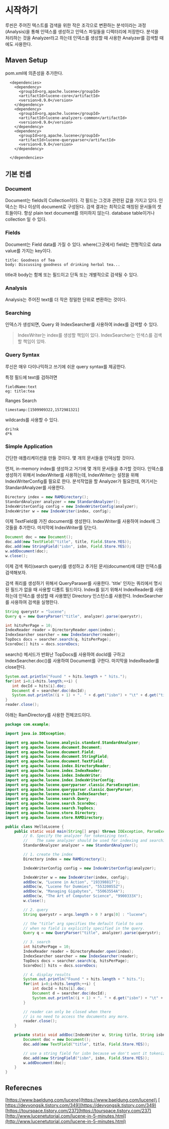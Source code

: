 # 시작하기

루씬은 주어진 텍스트를 검색을 위한 작은 조각으로 변환하는 분석이라는 과정(Analysis)을 통해 인덱스를 생성하고 인덱스 파일들을 디렉터리에 저장한다. 분석을 처리하는 것을 Analyzer라고 하는데 인덱스를 생성할 때 사용한 Analyzer를 검색할 때에도 사용한다.

## Maven Setup

pom.xml에 의존성을 추가한다.

```markup
  <dependencies>
    <dependency>
      <groupId>org.apache.lucene</groupId>
      <artifactId>lucene-core</artifactId>
      <version>8.9.0</version>
    </dependency>
    <dependency>
      <groupId>org.apache.lucene</groupId>
      <artifactId>lucene-analyzers-common</artifactId>
      <version>8.9.0</version>
    </dependency>
    <dependency>
      <groupId>org.apache.lucene</groupId>
      <artifactId>lucene-queryparser</artifactId>
      <version>8.9.0</version>
    </dependency>

  </dependencies>
```

## 기본 컨셉

### Document

Document는 fields의 Collection이다. 각 필드는 그것과 관련된 값을 가지고 있다. 인덱스는 하나 이상의 document로 구성된다. 검색 결과는 최적으로 매칭된 문서들의 셋트들이다. 항상 plain text document를 의미하지 않는다. database table이거나 collection 일 수 있다.

### Fields

Document는 Field data를 가질 수 있다. where(그곳에서) field는 전형적으로 data value를 가지는 key이다.

```
title: Goodness of Tea
body: Discussing goodness of drinking herbal tea...
```

title과 body는 함께 또는 필드이고 단독 또는 개별적으로 검색될 수 있다.

### Analysis

Analysis는 주어진 text를 더 작은 정밀한 단위로 변환하는 것이다.

### Searching

인덱스가 생성되면, Query 와 IndexSearcher를 사용하여 index를 검색할 수 있다.

> IndexWriter는 index를 생성할 책임이 있다. IndexSearcher는 인색스를 검색할 책임이 있따.

### Query Syntax

루신은 매우 다이나믹하고 쓰기에 쉬운 query syntax를 제공한다.

특정 필드에 text를 검하려면

```
fieldName:text
eg: title:tea
```

Ranges Search

```
timestamp:[1509909322,1572981321]
```

wildcards를 사용할 수 있다.

```
dri?nk
d*k
```

### Simple Application

간단한 애플리케이션을 만들 것이다. 몇 개의 문서들을 인덱싱할 것이다.

먼저, in-memory index를 생성하고 거기에 몇 개의 문서들을 추가할 것이다. 인덱스를 생성하기 위해서 IndexWriter를 사용하는데, IndexWriter는 설정을 위해 IndexWriterConfig를 필요로 한다. 분석작업을 할 Analyzer가 필요한데, 여기서는 StandardAnalyzer를 사용한다.

```java
Directory index = new RAMDirectory();
StandardAnalyzer analyzer = new StandardAnalyzer();
IndexWriterConfig config = new IndexWriterConfig(analyzer);
IndexWriter w = new IndexWriter(index, config);
```

이제 TextField를 가진 document를 생성한다. IndexWriter를 사용하여 index에 그것들을 추가한다. 마지막에 IndexWriter를 닫는다.

```java
Document doc = new Document();
doc.add(new TextField("title", title, Field.Store.YES));
doc.add(new StringField("isbn", isbn, Field.Store.YES));
w.addDocument(doc);
w.close();
```

이제 검색 쿼리(search query)를 생성하고 추가된 문서(document)에 대한 인덱스를 검색해보자.

검색 쿼리를 생성하기 위해서 QueryParaser를 사용한다. 'title' 인자는 쿼리에서 명시된 필드가 없을 때 사용할 디폴트 필드이다. Index를 읽기 위해서 IndexReader를 사용하는데 인덱스를 생성할 때 사용했던 Directory 인스턴스를 사용한다. IndexSearcher를 사용하여 검색을 실행한다.

```java
String querystr = "lucene";
Query q = new QueryParser("title", analyzer).parse(querystr);

int hitsPerPage = 10;
IndexReader reader = DirectoryReader.open(index);
IndexSearcher searcher = new IndexSearcher(reader);
TopDocs docs = searcher.search(q, hitsPerPage);
ScoreDoc[] hits = docs.scoreDocs;
```

search() 메서드가 반화난 TopDocs를 사용하여 docId를 구하고 IndexSearcher.doc()를 사용하여 Document를 구한다. 마지막을 IndexReader를 close한다.

```java
System.out.println("Found " + hits.length + " hits.");
for(int i=0;i<hits.length;++i) {
   int docId = hits[i].doc;
   Document d = searcher.doc(docId);
   System.out.println((i + 1) + ". " + d.get("isbn") + "\t" + d.get("title"));
}
reader.close();
```

아래는 RamDirectory를 사용한 전체코드이다.

```java
package com.example;

import java.io.IOException;

import org.apache.lucene.analysis.standard.StandardAnalyzer;
import org.apache.lucene.document.Document;
import org.apache.lucene.document.Field;
import org.apache.lucene.document.StringField;
import org.apache.lucene.document.TextField;
import org.apache.lucene.index.DirectoryReader;
import org.apache.lucene.index.IndexReader;
import org.apache.lucene.index.IndexWriter;
import org.apache.lucene.index.IndexWriterConfig;
import org.apache.lucene.queryparser.classic.ParseException;
import org.apache.lucene.queryparser.classic.QueryParser;
import org.apache.lucene.search.IndexSearcher;
import org.apache.lucene.search.Query;
import org.apache.lucene.search.ScoreDoc;
import org.apache.lucene.search.TopDocs;
import org.apache.lucene.store.Directory;
import org.apache.lucene.store.RAMDirectory;

public class HelloLucene {
    public static void main(String[] args) throws IOException, ParseException {
        // 0. Specify the analyzer for tokenizing text.
        //    The same analyzer should be used for indexing and searching
        StandardAnalyzer analyzer = new StandardAnalyzer();

        // 1. create the index
        Directory index = new RAMDirectory();

        IndexWriterConfig config = new IndexWriterConfig(analyzer);

        IndexWriter w = new IndexWriter(index, config);
        addDoc(w, "Lucene in Action", "193398817");
        addDoc(w, "Lucene for Dummies", "55320055Z");
        addDoc(w, "Managing Gigabytes", "55063554A");
        addDoc(w, "The Art of Computer Science", "9900333X");
        w.close();

        // 2. query
        String querystr = args.length > 0 ? args[0] : "lucene";

        // the "title" arg specifies the default field to use
        // when no field is explicitly specified in the query.
        Query q = new QueryParser("title", analyzer).parse(querystr);

        // 3. search
        int hitsPerPage = 10;
        IndexReader reader = DirectoryReader.open(index);
        IndexSearcher searcher = new IndexSearcher(reader);
        TopDocs docs = searcher.search(q, hitsPerPage);
        ScoreDoc[] hits = docs.scoreDocs;

        // 4. display results
        System.out.println("Found " + hits.length + " hits.");
        for(int i=0;i<hits.length;++i) {
            int docId = hits[i].doc;
            Document d = searcher.doc(docId);
            System.out.println((i + 1) + ". " + d.get("isbn") + "\t" + d.get("title"));
        }

        // reader can only be closed when there
        // is no need to access the documents any more.
        reader.close();
    }

    private static void addDoc(IndexWriter w, String title, String isbn) throws IOException {
        Document doc = new Document();
        doc.add(new TextField("title", title, Field.Store.YES));

        // use a string field for isbn because we don't want it tokenized
        doc.add(new StringField("isbn", isbn, Field.Store.YES));
        w.addDocument(doc);
    }
}
```

## Referecnes

[https://www.baeldung.com/lucene](https://www.baeldung.com/lucene)\
[ https://devyongsik.tistory.com/349](https://devyongsik.tistory.com/349) [https://tourspace.tistory.com/237](https://tourspace.tistory.com/237) [http://www.lucenetutorial.com/lucene-in-5-minutes.html](http://www.lucenetutorial.com/lucene-in-5-minutes.html)
